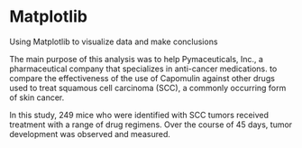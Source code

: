 # Matplotlib
Using Matplotlib to visualize data and make conclusions

The main purpose of this analysis was to help Pymaceuticals, Inc., a pharmaceutical company that specializes in anti-cancer medications. to compare the effectiveness of the use of Capomulin against other drugs used to treat squamous cell carcinoma (SCC), a commonly occurring form of skin cancer.

In this study, 249 mice who were identified with SCC tumors received treatment with a range of drug regimens. Over the course of 45 days, tumor development was observed and measured.

